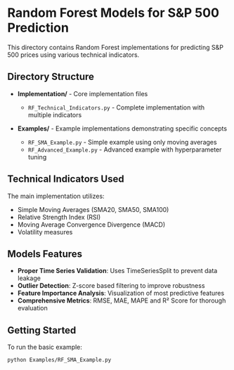 # Random Forest Models for S&P 500 Prediction

This directory contains Random Forest implementations for predicting S&P 500 prices using various technical indicators.

## Directory Structure

- **Implementation/** - Core implementation files
  - `RF_Technical_Indicators.py` - Complete implementation with multiple indicators
  
- **Examples/** - Example implementations demonstrating specific concepts
  - `RF_SMA_Example.py` - Simple example using only moving averages
  - `RF_Advanced_Example.py` - Advanced example with hyperparameter tuning

## Technical Indicators Used

The main implementation utilizes:
- Simple Moving Averages (SMA20, SMA50, SMA100)
- Relative Strength Index (RSI)
- Moving Average Convergence Divergence (MACD)
- Volatility measures

## Models Features

- **Proper Time Series Validation**: Uses TimeSeriesSplit to prevent data leakage
- **Outlier Detection**: Z-score based filtering to improve robustness
- **Feature Importance Analysis**: Visualization of most predictive features
- **Comprehensive Metrics**: RMSE, MAE, MAPE and R² Score for thorough evaluation

## Getting Started

To run the basic example:
```bash
python Examples/RF_SMA_Example.py